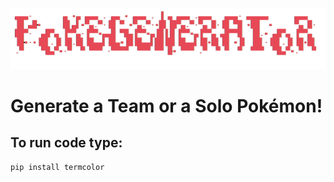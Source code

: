 ![Title](https://raw.githubusercontent.com/MatheusMrq/images-not-a-project/main/p2.png)

# Generate a Team or a Solo Pokémon!

## To run code type:
```bash
pip install termcolor
```
